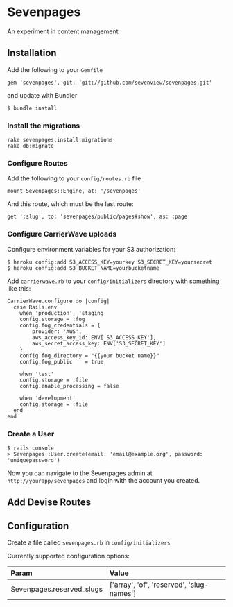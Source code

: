 Sevenpages
==========

An experiment in content management

Installation
------------

Add the following to your `Gemfile`

```
gem 'sevenpages', git: 'git://github.com/sevenview/sevenpages.git'
```

and update with Bundler

```
$ bundle install
```

### Install the migrations

```
rake sevenpages:install:migrations
rake db:migrate
```

### Configure Routes

Add the following to your `config/routes.rb` file

```
mount Sevenpages::Engine, at: '/sevenpages'
```

And this route, which must be the last route:

```
get ':slug', to: 'sevenpages/public/pages#show', as: :page
```

### Configure CarrierWave uploads

Configure environment variables for your S3 authorization:

```
$ heroku config:add S3_ACCESS_KEY=yourkey S3_SECRET_KEY=yoursecret
$ heroku config:add S3_BUCKET_NAME=yourbucketname
```

Add `carrierwave.rb` to your `config/initializers` directory with something like this:

```
CarrierWave.configure do |config|
  case Rails.env
    when 'production', 'staging'
    config.storage = :fog
    config.fog_credentials = {
        provider: 'AWS',
        aws_access_key_id: ENV['S3_ACCESS_KEY'],
        aws_secret_access_key: ENV['S3_SECRET_KEY']
    }
    config.fog_directory = "{{your bucket name}}"
    config.fog_public    = true

    when 'test'
    config.storage = :file
    config.enable_processing = false

    when 'development'
    config.storage = :file
  end
end
```

### Create a User
```
$ rails console
> Sevenpages::User.create(email: 'email@example.org', password: 'uniquepassword')
```

Now you can navigate to the Sevenpages admin at `http://yourapp/sevenpages` and login with the account you created.


Add Devise Routes
-----------------


Configuration
-------------

Create a file called `sevenpages.rb` in `config/initializers`

Currently supported configuration options:

Param                      | Value
:--------------------------| :-----------------------------------------
Sevenpages.reserved_slugs  |['array', 'of', 'reserved', 'slug-names']
